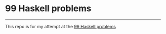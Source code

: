 # 99 Haskell problems
--- 
This repo is for my attempt at the [99 Haskell problems](https://wiki.haskell.org/99_questions/)

